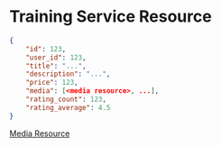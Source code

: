 # Training Service Resource


```json
{
    "id": 123,
    "user_id": 123,
    "title": "...",
    "description": "...",
    "price": 123,
    "media": [<media resource>, ...],
    "rating_count": 123,
    "rating_average": 4.5
}
```

[Media Resource](../../media/media_resource.md)
